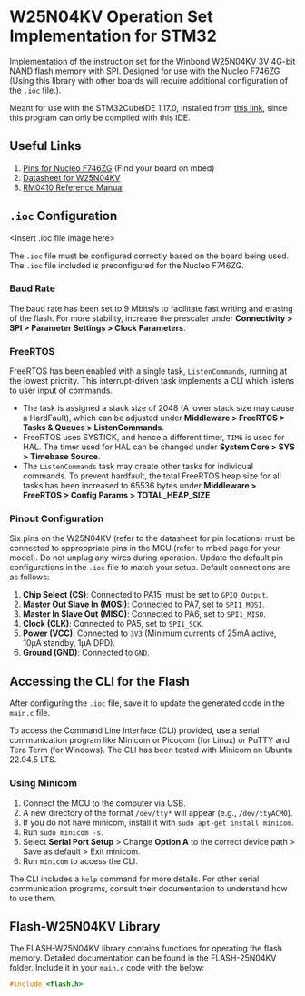 # W25N04KV Operation Set Implementation for STM32

Implementation of the instruction set for the Winbond W25N04KV 3V 4G-bit NAND flash memory with SPI. Designed for use with the Nucleo F746ZG (Using this library with other boards will require additional configuration of the `.ioc` file.).

Meant for use with the STM32CubeIDE 1.17.0, installed from [this link](https://www.st.com/en/development-tools/stm32cubeide.html), since this program can only be compiled with this IDE.

## Useful Links

1. [Pins for Nucleo F746ZG](https://os.mbed.com/platforms/ST-Nucleo-F746ZG/) (Find your board on mbed)
2. [Datasheet for W25N04KV](https://www.winbond.com/hq/product/code-storage-flash-memory/qspinand-flash/?__locale=en&partNo=W25N04KV)
3. [RM0410 Reference Manual](https://www.st.com/resource/en/reference_manual/dm00224583-stm32f76xxx-and-stm32f77xxx-advanced-arm-based-32-bit-mcus-stmicroelectronics.pdf)

## `.ioc` Configuration

<Insert .ioc file image here>

The `.ioc` file must be configured correctly based on the board being used. The `.ioc` file included is preconfigured for the Nucleo F746ZG.

### Baud Rate

The baud rate has been set to 9 Mbits/s to facilitate fast writing and erasing of the flash. For more stability, increase the prescaler under **Connectivity > SPI > Parameter Settings > Clock Parameters**.

### FreeRTOS

FreeRTOS has been enabled with a single task, `ListenCommands`, running at the lowest priority. This interrupt-driven task implements a CLI which listens to user input of commands.

- The task is assigned a stack size of 2048 (A lower stack size may cause a HardFault), which can be adjusted under **Middleware > FreeRTOS > Tasks & Queues > ListenCommands**.
- FreeRTOS uses SYSTICK, and hence a different timer, `TIM6` is used for HAL. The timer used for HAL can be changed under **System Core > SYS > Timebase Source**.
- The `ListenCommands` task may create other tasks for individual commands. To prevent hardfault, the total FreeRTOS heap size for all tasks has been increased to 65536 bytes under **Middleware > FreeRTOS > Config Params > TOTAL_HEAP_SIZE**

### Pinout Configuration

Six pins on the W25N04KV (refer to the datasheet for pin locations) must be connected to approppriate pins in the MCU (refer to mbed page for your model). Do not unplug any wires during operation. Update the default pin configurations in the `.ioc` file to match your setup. Default connections are as follows:

1. **Chip Select (CS)**: Connected to PA15, must be set to `GPIO_Output`.
2. **Master Out Slave In (MOSI)**: Connected to PA7, set to `SPI1_MOSI`.
3. **Master In Slave Out (MISO)**: Connected to PA6, set to `SPI1_MISO`.
4. **Clock (CLK)**: Connected to PA5, set to `SPI1_SCK`.
5. **Power (VCC)**: Connected to `3V3` (Minimum currents of 25mA active, 10μA standby, 1μA DPD).
6. **Ground (GND)**: Connected to `GND`.

## Accessing the CLI for the Flash

After configuring the `.ioc` file, save it to update the generated code in the `main.c` file.

To access the Command Line Interface (CLI) provided, use a serial communication program like Minicom or Picocom (for Linux) or PuTTY and Tera Term (for Windows). The CLI has been tested with Minicom on Ubuntu 22.04.5 LTS.

### Using Minicom

1. Connect the MCU to the computer via USB.
2. A new directory of the format `/dev/tty*` will appear (e.g., `/dev/ttyACM0`).
3. If you do not have minicom, install it with `sudo apt-get install minicom`.
4. Run `sudo minicom -s`.
5. Select **Serial Port Setup** > Change **Option A** to the correct device path > Save as default > Exit minicom.  
6. Run `minicom` to access the CLI.

The CLI includes a `help` command for more details. For other serial communication programs, consult their documentation to understand how to use them.

## Flash-W25N04KV Library

The FLASH-W25N04KV library contains functions for operating the flash memory. Detailed documentation can be found in the FLASH-25N04KV folder. Include it in your `main.c` code with the below:

```c
#include <flash.h>
```